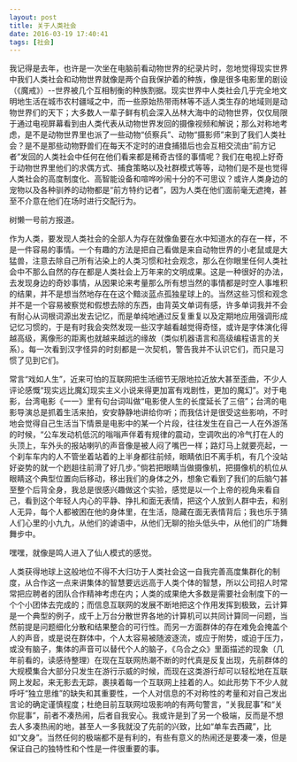 ```yaml
---
layout: post
title: 关于人类社会
date: 2016-03-19 17:40:41
tags: [社会]
---
```


我记得是去年，也许是一次坐在电脑前看动物世界的纪录片时，忽地觉得现实世界中我们人类社会和动物世界就像是两个自我保护着的种族，像是很多电影里的剧设（《魔戒》）--世界被几个互相制衡的种族割据。现实世界中人类社会几乎完全地文明地生活在城市农村疆域之中，而一些原始热带雨林等不适人类生存的地域则是动物世界们的天下；大多数人一辈子鲜有机会深入丛林大海中的动物世界，仅仅局限于通过电视屏幕看到由人类代表从动物世界发回的摄像视频和解说；那么对称地考虑，是不是动物世界里也派了一些动物“侦察兵”、动物“摄影师”来到了我们人类社会？是不是那些动物野兽们在每天不定时的进食捕猎后也会互相交流由“前方记者”发回的人类社会中任何在他们看来都是稀奇古怪的事情呢？我们在电视上好奇于动物世界里他们的求偶方式、捕食策略以及社群模式等等，动物们是不是也觉得人类社会的高度制度化、高智能设备和喧哗吵闹十分的不可思议？或许人类身边的宠物以及各种驯养的动物都是“前方特约记者”，因为人类在他们面前毫无遮掩，甚至不介意在他们在场时进行交配行为。

树懒一号前方报道。

作为人类，要发现人类社会的全部人为存在就像鱼要在水中知道水的存在一样，不是一件容易的事情。一个有趣的方法是把自己看做是来自动物世界的小老鼠或是大猛兽，注意去除自己所有沾染上的人类习惯和社会观念，那么在你眼里任何人类社会中不那么自然的存在都是人类社会上万年来的文明成果。这是一种很好的办法，去发现身边的奇妙事情，从因果论来考量那么所有想当然的事情都是时空人事堆积的结果，并不是想当然地存在在这个黯淡蓝点孤独星球上的。当然这些习惯和观念并不是一个容易被察觉和假想去除的东西，由背英文单词有感，许多单词我并不会有耐心从词根词源出发去记忆，而是单纯地通过反复重复以及定期地应用强调形成记忆习惯的，于是有时我会突然发现一些汉字越看越觉得奇怪，或许是字体演化得越高级，离像形的距离也就越来越远的缘故（类似机器语言和高级编程语言的关系）。每一次看到汉字怪异的时刻都是一次契机，警告我并不认识它们，而只是习惯了见到它们。

常言“戏如人生”，近来可怕的互联网把生活细节无限地拉近放大甚至歪曲，不少人评论感慨“现实远比魔幻现实主义小说来得更加富有戏剧性，更加的魔幻”。对于电影，台湾电影《一一》里有句台词叫做“电影使人生的长度延长了三倍”；台湾的电影导演总是抓着生活来拍，安安静静地讲给你听；而我估计是很受这些影响，不时地会觉得自己生活当下情景是电影中的某一个片段，往往发生在自己一人在外游荡的时候，“公车发动机低沉的嗡嗡声伴着有规律的震动，空调吹出的冷气打在人的头顶上，车外头的报站喇叭的声音像是被人闷了嘴巴一样；路灯马上就要亮起，一个刹车车内的人不管坐着站着的上半身都往前倾，眼睛依旧不离手机，有几个没站好姿势的就一个趔趄往前滑了好几步。”倘若把眼睛当做摄像机，把摄像机的机位从眼睛这个典型位置向后移动，移出我们的身体之外，想象它看到了我们的后脑勺甚至整个后背全身，我总是很感兴趣做这个实验，感觉是以一个上帝的视角来看自己，看到这个年轻人内心的平静、挣扎和面无表情，把这个人放到人群中去，和别人无异，每个人都被困在他的身体里，在生活，隐藏在面无表情背后；我也乐于猜人们心里的小九九，从他们的谑语中，从他们无聊的抬头低头中，从他们的广场舞舞步中。

嘿嘿，就像是鸣人进入了仙人模式的感觉。

人类获得地球上这般地位不得不大归功于人类社会这一自我完善高度集群化的制度，从合作这一点来讲集体的智慧要远远高于人类个体的智慧，所以公司招人时常常把应聘者的团队合作精神考虑在内；人类的成果绝大多数是需要社会制度下的一个个小团体去完成的；而信息互联网的发展不断地把这个作用发挥到极致，云计算是一个典型的例子，成千上万台分散世界各地的计算机可以共同计算同一问题，当然前提是问题细化分散和结果整合的可行性。而另一方面群体的存在难免会掩盖个人的声音，或是说在群体中，个人太容易被随波逐流，或应于附势，或迫于压力，或没有脑子，集体的声音可以替代个人的脑子，《乌合之众》里面描述的现象（几年前看的，读感待整理）在现在互联网热潮不断的时代真是反复出现，先前群体的大规模集合大部分只发生在游行示威的时候，而现在这类游行却可以轻松地在互联网上发起，来无影去无踪，裹挟着每一个互联网上挂着的人。如此形势下不少人就呼吁“独立思维”的缺失和其重要性，一个人对信息的不对称性的考量和对自己发出言论的确定谨慎程度；杜绝目前互联网垃圾影响的有两句警言，“关我屁事”和“关你屁事”，前者不凑热闹，后者自我安心。我或许是到了另一个极端，反而是不想去人多凑热闹的地，甚至人一多我就没了先前的兴致，比如“单车去西藏”，比如“文身”。当然任何的极端都不是有利的，有些有意义的热闹还是要凑一凑，但是保证自己的独特性和个性是一件很重要的事。